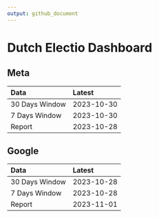```yaml
---
output: github_document
---
```


# Dutch Electio Dashboard



## Meta


|Data           |Latest     |
|:--------------|:----------|
|30 Days Window |2023-10-30 |
|7 Days Window  |2023-10-30 |
|Report         |2023-10-28 |

## Google


|Data           |Latest     |
|:--------------|:----------|
|30 Days Window |2023-10-28 |
|7 Days Window  |2023-10-28 |
|Report         |2023-11-01 |
